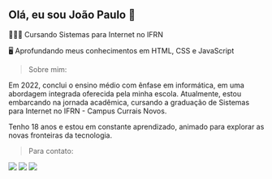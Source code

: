 ## Olá, eu sou João Paulo 👋

👨🏾‍💻 Cursando Sistemas para Internet no IFRN

🖥️ Aprofundando meus conhecimentos em HTML, CSS e JavaScript

> Sobre mim:

Em 2022, conclui o ensino médio com ênfase em informática, em uma abordagem integrada oferecida pela minha escola. Atualmente, estou embarcando na jornada acadêmica, cursando a graduação de Sistemas para Internet no IFRN - Campus Currais Novos. 

Tenho 18 anos e estou em constante aprendizado, animado para explorar as novas fronteiras da tecnologia.

> Para contato:

<div> 
  <a href="https://www.instagram.com/joaopaulooss/" target="_blank"><img src="https://img.shields.io/badge/-Instagram-%23E4405F?style=for-the-badge&logo=instagram&logoColor=white" target="_blank"></a>
  <a href = "mailto:joaopaulosv068@gmail.com"><img src="https://img.shields.io/badge/-Gmail-%23333?style=for-the-badge&logo=gmail&logoColor=white" target="_blank"></a>
  <a href="https://www.linkedin.com/in/jo%C3%A3o-paulo-santos-946aa02a5/" target="_blank"><img src="https://img.shields.io/badge/-LinkedIn-%230077B5?style=for-the-badge&logo=linkedin&logoColor=white" target="_blank"></a> 
